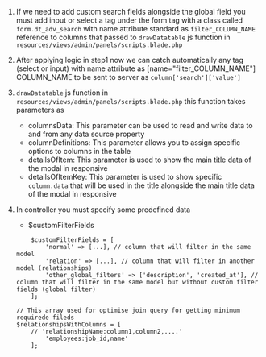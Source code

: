 1. If we need to add custom search fields alongside the global field you must add input or select a tag under the form tag with a class called `form.dt_adv_search` with name attribute standard as `filter_COLUMN_NAME` reference to columns that passed to `drawDatatable` js function in `resources/views/admin/panels/scripts.blade.php`

2. After applying logic in step1 now we can catch automatically any tag (select or input) with name attribute as [name="filter_COLUMN_NAME"] COLUMN_NAME  to be sent to server as `column['search']['value']`

3. `drawDatatable` js function in `resources/views/admin/panels/scripts.blade.php` this function takes parameters as 
    * columnsData: This parameter can be used to read and write data to and from any data source property
    * columnDefinitions: This parameter allows you to assign specific options to columns in the table
    * detailsOfItem: This parameter is used to show the main title data of the modal in responsive
    * detailsOfItemKey: This parameter is used to show specific `column.data` that will be used in the title alongside the main title data of the modal in responsive

4. In controller you must specify some predefined data
    * $customFilterFields
    ```
        $customFilterFields = [
            'normal' => [...], // column that will filter in the same model
            'relation' => [...], // column that will filter in another model (relationships)
            'other_global_filters' => ['description', 'created_at'], // column that will filter in the same model but without custom filter fields (global filter)
        ];
    ```

    ```
    // This array used for optimise join query for getting minimum requirede fileds
    $relationshipsWithColumns = [
        // 'relationshipName:column1,column2,....'
            'employees:job_id,name'
        ];
    ```
